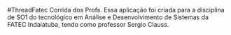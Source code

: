 #ThreadFatec
Corrida dos Profs.
Essa aplicação foi criada para a disciplina de SO1 do tecnológico em Análise e Desenvolvimento
de Sistemas da FATEC Indaiatuba, tendo como professor Sergio Clauss.

